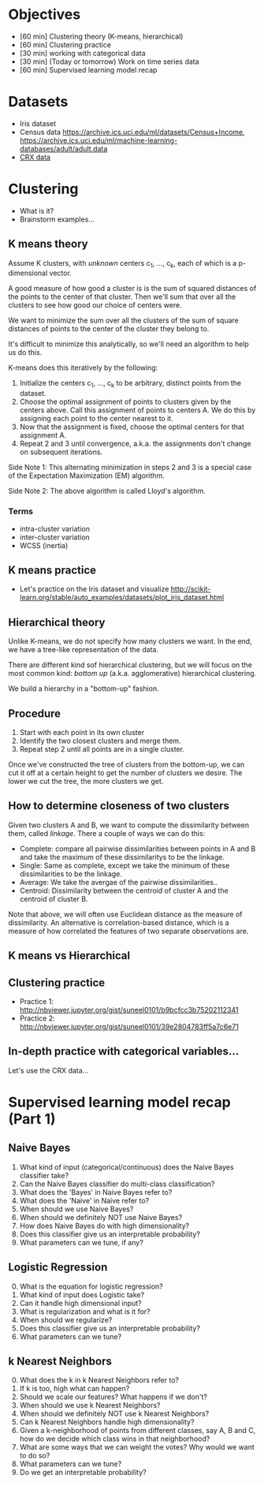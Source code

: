 # Objectives
- [60 min] Clustering theory (K-means, hierarchical)
- [60 min] Clustering practice
- [30 min] working with categorical data
- [30 min] (Today or tomorrow) Work on time series data
- [60 min] Supervised learning model recap

# Datasets
- Iris dataset
- Census data https://archive.ics.uci.edu/ml/datasets/Census+Income, https://archive.ics.uci.edu/ml/machine-learning-databases/adult/adult.data
- [CRX data](http://archive.ics.uci.edu/ml/machine-learning-databases/credit-screening/crx.data)

# Clustering
- What is it?
- Brainstorm examples...

## K means theory
Assume K clusters, with *unknown* centers c<sub>1</sub>, ..., c<sub>k</sub>, each of which is a p-dimensional vector.

A good measure of how good a cluster is is the sum of squared distances of the points to the center of that cluster. Then we'll sum that over all the clusters to see how good our choice of centers were.

We want to minimize the sum over all the clusters of the sum of square distances of points to the center of the cluster they belong to.

It's difficult to minimize this analytically, so we'll need an algorithm to help us do this.

K-means does this iteratively by the following:

1. Initialize the centers c<sub>1</sub>, ..., c<sub>k</sub> to be arbitrary, distinct points from the dataset.
2. Choose the optimal assignment of points to clusters given by the centers above. Call this assignment of points to centers A. We do this by assigning each point to the center nearest to it.
3. Now that the assignment is fixed, choose the optimal centers for that assignment A.
4. Repeat 2 and 3 until convergence, a.k.a. the assignments don't change on subsequent iterations.

Side Note 1: This alternating minimization in steps 2 and 3 is a special case of the Expectation Maximization (EM) algorithm.

Side Note 2: The above algorithm is called Lloyd's algorithm.

### Terms
- intra-cluster variation
- inter-cluster variation
 - WCSS (inertia)

## K means practice
- Let's practice on the Iris dataset and visualize http://scikit-learn.org/stable/auto_examples/datasets/plot_iris_dataset.html


## Hierarchical theory
Unlike K-means, we do not specify how many clusters we want. In the end, we have a tree-like representation of the data.

There are different kind sof hierarchical clustering, but we will focus on the most common kind: *bottom up* (a.k.a. agglomerative) hierarchical clustering.

We build a hierarchy in a "bottom-up" fashion.

## Procedure
1. Start with each point in its own cluster
2. Identify the two closest clusters and merge them.
3. Repeat step 2 until all points are in a single cluster.

Once we've constructed the tree of clusters from the bottom-up, we can cut it off at a certain height to get the number of clusters we desire. The lower we cut the tree, the more clusters we get.

## How to determine closeness of two clusters

Given two clusters A and B, we want to compute the dissimilarity between them, called *linkage*. There a couple of ways we can do this:

- Complete: compare all pairwise dissimilarities between points in A and B and take the maximum of these dissimilaritys to be the linkage.
- Single: Same as complete, except we take the minimum of these dissimilarities to be the linkage.
- Average: We take the avergae of the pairwise dissimilarities..
- Centroid: Dissimilarity between the centroid of cluster A and the centroid of cluster B.

Note that above, we will often use Euclidean distance as the measure of dissimilarity. An alternative is correlation-based distance, which is a measure of how correlated the features of two separate observations are.

## K means vs Hierarchical

## Clustering practice
- Practice 1: http://nbviewer.jupyter.org/gist/suneel0101/b9bcfcc3b75202112341
- Practice 2: http://nbviewer.jupyter.org/gist/suneel0101/39e2804783ff5a7c6e71

## In-depth practice with categorical variables...
Let's use the CRX data...

# Supervised learning model recap (Part 1)
## Naive Bayes
1. What kind of input (categorical/continuous) does the Naive Bayes classifier take?
2. Can the Naive Bayes classifier do multi-class classification?
3. What does the 'Bayes' in Naive Bayes refer to?
4. What does the 'Naive' in Naive refer to?
5. When should we use Naive Bayes?
6. When should we definitely NOT use Naive Bayes?
7. How does Naive Bayes do with high dimensionality?
8. Does this classifier give us an interpretable probability?
9. What parameters can we tune, if any?

## Logistic Regression
0. What is the equation for logistic regression?
1. What kind of input does Logistic take?
2. Can it handle high dimensional input?
3. What is regularization and what is it for?
4. When should we regularize?
6. Does this classifier give us an interpretable probability?
7. What parameters can we tune?

## k Nearest Neighbors
0. What does the k in k Nearest Neighbors refer to?
1. If k is too, high what can happen?
2. Should we scale our features? What happens if we don't?
3. When should we use k Nearest Neighbors?
4. When should we definitely NOT use k Nearest Neighbors?
5. Can k Nearest Neighbors handle high dimensionality?
6. Given a k-neighborhood of points from different classes, say A, B and C, how do we decide which class wins in that neighborhood?
7. What are some ways that we can weight the votes? Why would we want to do so?
8. What parameters can we tune?
9. Do we get an interpretable probability?